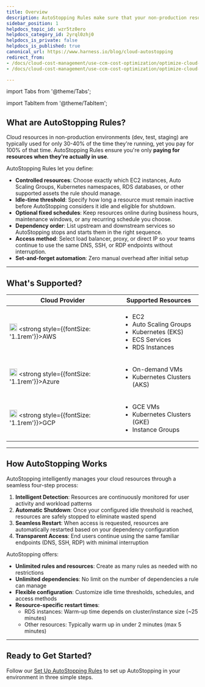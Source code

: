 ```yaml
---
title: Overview
description: AutoStopping Rules make sure that your non-production resources run only when used, and never when idle.
sidebar_position: 1
helpdocs_topic_id: wzr5tz0ero
helpdocs_category_id: 2yrql0zhj0
helpdocs_is_private: false
helpdocs_is_published: true
canonical_url: https://www.harness.io/blog/cloud-autostopping
redirect_from: 
- /docs/cloud-cost-management/use-ccm-cost-optimization/optimize-cloud-costs-with-intelligent-cloud-auto-stopping-rules/auto-stopping-rules
- /docs/cloud-cost-management/use-ccm-cost-optimization/optimize-cloud-costs-with-intelligent-cloud-auto-stopping-rules/getting-started

---
```

import Tabs from '@theme/Tabs';

import TabItem from '@theme/TabItem';

## What are AutoStopping Rules?

Cloud resources in non-production environments (dev, test, staging) are typically used for only 30-40% of the time they're running, yet you pay for 100% of that time. AutoStopping Rules ensure you're only **paying for resources when they're actually in use**.

AutoStopping Rules let you define:

- **Controlled resources**: Choose exactly which EC2 instances, Auto Scaling Groups, Kubernetes namespaces, RDS databases, or other supported assets the rule should manage.
- **Idle-time threshold**: Specify how long a resource must remain inactive before AutoStopping considers it idle and eligible for shutdown.
- **Optional fixed schedules**: Keep resources online during business hours, maintenance windows, or any recurring schedule you choose.
- **Dependency order**: List upstream and downstream services so AutoStopping stops and starts them in the right sequence.
- **Access method**: Select load balancer, proxy, or direct IP so your teams continue to use the same DNS, SSH, or RDP endpoints without interruption.
- **Set-and-forget automation**: Zero manual overhead after initial setup

------

## What's Supported?

| Cloud Provider | Supported Resources |
|----------------|---------------------|
| <img src="/provider-logos/cloud-providers/aws-logo.svg" alt="AWS" width="20"/>  <strong style={{fontSize: '1.1rem'}}>AWS</strong> | <ul><li>EC2</li><li>Auto Scaling Groups</li><li>Kubernetes (EKS)</li><li>ECS Services</li><li>RDS Instances</li></ul> |
| <img src="/provider-logos/cloud-providers/azure-logo.svg" alt="Azure" width="20"/> <strong style={{fontSize: '1.1rem'}}>Azure</strong> | <ul><li>On-demand VMs</li><li>Kubernetes Clusters (AKS)</li></ul> |
| <img src="/provider-logos/cloud-providers/gcp-logo.svg" alt="GCP" width="20"/> <strong style={{fontSize: '1.1rem'}}>GCP</strong> | <ul><li>GCE VMs</li><li>Kubernetes Clusters (GKE)</li><li>Instance Groups</li></ul> |

-------

## How AutoStopping Works

AutoStopping intelligently manages your cloud resources through a seamless four-step process:

1. **Intelligent Detection**: Resources are continuously monitored for user activity and workload patterns
2. **Automatic Shutdown**: Once your configured idle threshold is reached, resources are safely stopped to eliminate wasted spend
3. **Seamless Restart**: When access is requested, resources are automatically restarted based on your dependency configuration
4. **Transparent Access**: End users continue using the same familiar endpoints (DNS, SSH, RDP) with minimal interruption

AutoStopping offers:
- **Unlimited rules and resources**: Create as many rules as needed with no restrictions
- **Unlimited dependencies**: No limit on the number of dependencies a rule can manage
- **Flexible configuration**: Customize idle time thresholds, schedules, and access methods
- **Resource-specific restart times**:
  - RDS instances: Warm-up time depends on cluster/instance size (~25 minutes)
  - Other resources: Typically warm up in under 2 minutes (max 5 minutes)

-------

## Ready to Get Started?

Follow our [Set Up AutoStopping Rules](./set-up-autostopping-rules.md) to set up AutoStopping in your environment in three simple steps.